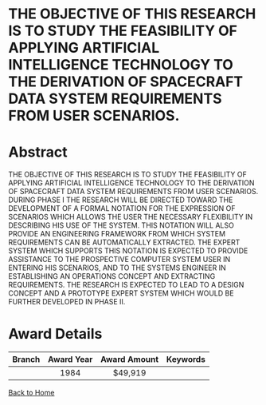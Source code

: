 
THE OBJECTIVE OF THIS RESEARCH IS TO STUDY THE FEASIBILITY OF APPLYING ARTIFICIAL INTELLIGENCE TECHNOLOGY TO THE DERIVATION OF SPACECRAFT DATA SYSTEM REQUIREMENTS FROM USER SCENARIOS.
=======================================================================================================================================================================================

# Abstract


THE OBJECTIVE OF THIS RESEARCH IS TO STUDY THE FEASIBILITY OF APPLYING ARTIFICIAL INTELLIGENCE TECHNOLOGY TO THE DERIVATION OF SPACECRAFT DATA SYSTEM REQUIREMENTS FROM USER SCENARIOS. DURING PHASE I THE RESEARCH WILL BE DIRECTED TOWARD THE DEVELOPMENT OF A FORMAL NOTATION FOR THE EXPRESSION OF SCENARIOS WHICH ALLOWS THE USER THE NECESSARY FLEXIBILITY IN DESCRIBING HIS USE OF THE SYSTEM. THIS NOTATION WILL ALSO PROVIDE AN ENGINEERING FRAMEWORK FROM WHICH SYSTEM REQUIREMENTS CAN BE AUTOMATICALLY EXTRACTED. THE EXPERT SYSTEM WHICH SUPPORTS THIS NOTATION IS EXPECTED TO PROVIDE ASSISTANCE TO THE PROSPECTIVE COMPUTER SYSTEM USER IN ENTERING HIS SCENARIOS, AND TO THE SYSTEMS ENGINEER IN ESTABLISHING AN OPERATIONS CONCEPT AND EXTRACTING REQUIREMENTS. THE RESEARCH IS EXPECTED TO LEAD TO A DESIGN CONCEPT AND A PROTOTYPE EXPERT SYSTEM WHICH WOULD BE FURTHER DEVELOPED IN PHASE II.  

# Award Details

|Branch|Award Year|Award Amount|Keywords|
| :---: | :---: | :---: | :---: |
||1984|$49,919||
  
  


[Back to Home](https://github.com/chrischow/dod_sbir_awards/JT/#320)